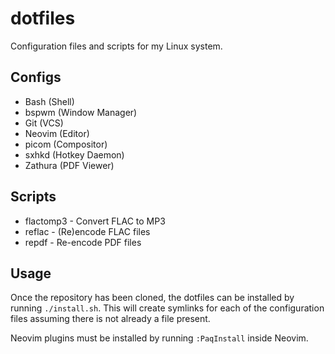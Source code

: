 # dotfiles

Configuration files and scripts for my Linux system.

## Configs

- Bash (Shell)
- bspwm (Window Manager)
- Git (VCS)
- Neovim (Editor)
- picom (Compositor)
- sxhkd (Hotkey Daemon)
- Zathura (PDF Viewer)

## Scripts

- flactomp3 - Convert FLAC to MP3
- reflac - (Re)encode FLAC files
- repdf - Re-encode PDF files

## Usage

Once the repository has been cloned, the dotfiles can be installed by running
`./install.sh`. This will create symlinks for each of the configuration files
assuming there is not already a file present.

Neovim plugins must be installed by running `:PaqInstall` inside Neovim.
